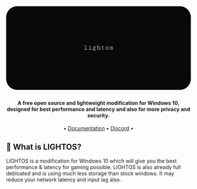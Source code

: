 <h1 align="center">
  <a href="http://atlasos.net"><img src="https://raw.githubusercontent.com/DekuCS/LIGHT-OS/main/LIGHTOS/img/banner.png?token=GHSAT0AAAAAACJZIJRLP2AJRWSGMH6RUWIGZKEFETQ" alt="LIGHTOS" width="900" style="border-radius: 30px"></a>
</h1>

<h4 align="center">A free open source and lightweight modification for Windows 10, designed for best performance and latency and also for more privacy and security.</h4>

<p align="center">
  •
  <a href="https://github.com/DekuCS/LIGHT-OS/tree/main/docs">Documentation</a>
  •
  <a href="https://discord.gg/WXVGWEkrE9" target="_blank">Discord</a>
  •
</p>

## 🤔 **What is LIGHTOS?**

LIGHTOS is a modification for Windows 10 which will give you the best performance & latency for gaming possible. LIGHTOS is also already full debloated and is using much less storage than stock windows. It may reduce your network latency and input lag also.

